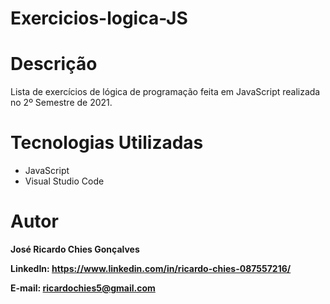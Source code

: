 # Exercicios-logica-JS

# Descrição
Lista de exercícios de lógica de programação feita em JavaScript realizada no 2º Semestre de 2021.

# Tecnologias Utilizadas
<ul>
  <li>JavaScript</li>
  <li>Visual Studio Code</li>
  </ul>
  
# Autor
<strong>José Ricardo Chies Gonçalves<strong>
  
LinkedIn:
https://www.linkedin.com/in/ricardo-chies-087557216/
  
 E-mail:
 ricardochies5@gmail.com
